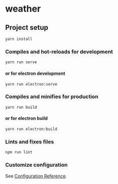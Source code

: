 # weather

## Project setup
```
yarn install
```

### Compiles and hot-reloads for development
```
yarn run serve
```
#### or for electron development
```
yarn run electron:serve
```

### Compiles and minifies for production
```
yarn run build
```
#### or for electron build
```
yarn run electron:build
```

### Lints and fixes files
```
npm run lint
```

### Customize configuration
See [Configuration Reference](https://cli.vuejs.org/config/).
